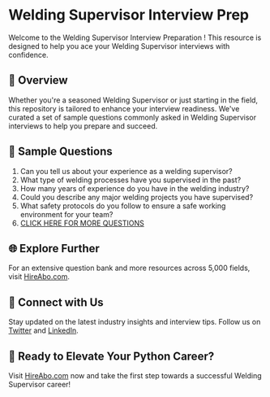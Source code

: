 # Welding Supervisor Interview Prep

Welcome to the Welding Supervisor Interview Preparation ! This resource is designed to help you ace your Welding Supervisor interviews with confidence.

## 🚀 Overview

Whether you're a seasoned Welding Supervisor or just starting in the field, this repository is tailored to enhance your interview readiness. We've curated a set of sample questions commonly asked in Welding Supervisor interviews to help you prepare and succeed.

## 📝 Sample Questions

1. Can you tell us about your experience as a welding supervisor?
2. What type of welding processes have you supervised in the past?
3. How many years of experience do you have in the welding industry?
4. Could you describe any major welding projects you have supervised?
5. What safety protocols do you follow to ensure a safe working environment for your team?
6. [CLICK HERE FOR MORE QUESTIONS](https://hireabo.com/job/12_3_6/Welding%20Supervisor)

## 🌐 Explore Further

For an extensive question bank and more resources across 5,000 fields, visit [HireAbo.com](https://www.hireabo.com).

## 📱 Connect with Us

Stay updated on the latest industry insights and interview tips. Follow us on [Twitter](https://twitter.com/hireabo) and [LinkedIn](https://www.linkedin.com/in/hire-abo-3609972a8/).

## 🚀 Ready to Elevate Your Python Career?

Visit [HireAbo.com](https://www.hireabo.com) now and take the first step towards a successful Welding Supervisor career!